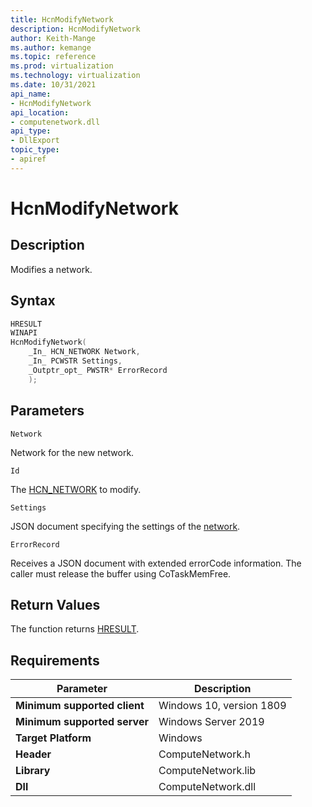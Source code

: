 ```yaml
---
title: HcnModifyNetwork
description: HcnModifyNetwork
author: Keith-Mange
ms.author: kemange
ms.topic: reference
ms.prod: virtualization
ms.technology: virtualization
ms.date: 10/31/2021
api_name:
- HcnModifyNetwork
api_location:
- computenetwork.dll
api_type:
- DllExport
topic_type:
- apiref
---
```

# HcnModifyNetwork

## Description

Modifies a network.

## Syntax

```cpp
HRESULT
WINAPI
HcnModifyNetwork(
    _In_ HCN_NETWORK Network,
    _In_ PCWSTR Settings,
    _Outptr_opt_ PWSTR* ErrorRecord
    );
```

## Parameters

`Network`

Network for the new network.

`Id`

The [HCN\_NETWORK](./HCN_NETWORK.md) to modify.

`Settings`

JSON document specifying the settings of the [network](./../HNS_Schema.md#HostComputeNetwork).

`ErrorRecord`

Receives a JSON document with extended errorCode information. The caller must release the buffer using CoTaskMemFree.

## Return Values

The function returns [HRESULT](./HCNHResult.md).

## Requirements

|Parameter|Description|
|---|---|
| **Minimum supported client** | Windows 10, version 1809 |
| **Minimum supported server** | Windows Server 2019 |
| **Target Platform** | Windows |
| **Header** | ComputeNetwork.h |
| **Library** | ComputeNetwork.lib |
| **Dll** | ComputeNetwork.dll |







